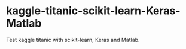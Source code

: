 # kaggle-titanic-scikit-learn-Keras-Matlab
Test kaggle titanic with scikit-learn, Keras and Matlab.
